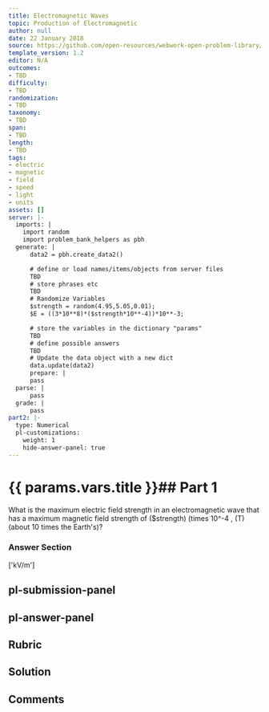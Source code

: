 ```yaml
---
title: Electromagnetic Waves
topic: Production of Electromagnetic
author: null
date: 22 January 2018
source: https://github.com/open-resources/webwork-open-problem-library/tree/master/Contrib/BrockPhysics/College_Physics_Urone/24.Electromagnetic_Waves/24-02.Production_of_Electromagnetic_Waves/NU_U17_24_02_001.pg
template_version: 1.2
editor: N/A
outcomes:
- TBD
difficulty:
- TBD
randomization:
- TBD
taxonomy:
- TBD
span:
- TBD
length:
- TBD
tags:
- electric
- magnetic
- field
- speed
- light
- units
assets: []
server: |-
  imports: |
    import random
    import problem_bank_helpers as pbh
  generate: |
      data2 = pbh.create_data2()

      # define or load names/items/objects from server files
      TBD
      # store phrases etc
      TBD
      # Randomize Variables
      $strength = random(4.95,5.05,0.01);
      $E = ((3*10**8)*($strength*10**-4))*10**-3;

      # store the variables in the dictionary "params"
      TBD
      # define possible answers
      TBD
      # Update the data object with a new dict
      data.update(data2)
      prepare: |
      pass
  parse: |
      pass
  grade: |
      pass
part2: |-
  type: Numerical
  pl-customizations:
    weight: 1
    hide-answer-panel: true
---
```


# {{ params.vars.title }}## Part 1 
What is the maximum electric field strength in an electromagnetic wave that has a maximum magnetic field strength of ($strength) (times 10^-4 , (T) (about 10 times the Earth's)? 


### Answer Section 
['kV/m']

## pl-submission-panel 


## pl-answer-panel 


## Rubric 


## Solution 


## Comments 


